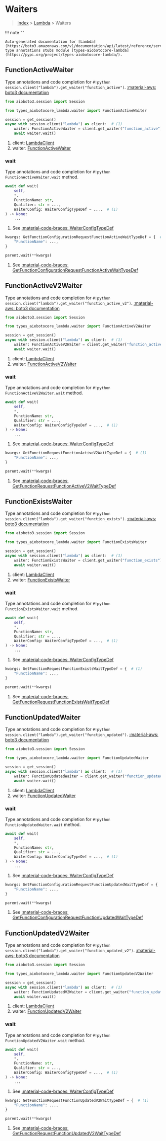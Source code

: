 # Waiters

> [Index](../README.md) > [Lambda](./README.md) > Waiters

!!! note ""

    Auto-generated documentation for [Lambda](https://boto3.amazonaws.com/v1/documentation/api/latest/reference/services/lambda.html#Lambda)
    type annotations stubs module [types-aiobotocore-lambda](https://pypi.org/project/types-aiobotocore-lambda/).

## FunctionActiveWaiter

Type annotations and code completion for `#!python session.client("lambda").get_waiter("function_active")`.
[:material-aws: boto3 documentation](https://boto3.amazonaws.com/v1/documentation/api/latest/reference/services/lambda.html#Lambda.Waiter.FunctionActive)

```python title="Usage example"
from aioboto3.session import Session

from types_aiobotocore_lambda.waiter import FunctionActiveWaiter

session = get_session()
async with session.client("lambda") as client:  # (1)
    waiter: FunctionActiveWaiter = client.get_waiter("function_active")  # (2)
    await waiter.wait()
```

1. client: [LambdaClient](./client.md)
2. waiter: [FunctionActiveWaiter](./waiters.md#functionactivewaiter)


### wait

Type annotations and code completion for `#!python FunctionActiveWaiter.wait` method.

```python title="Method definition"
await def wait(
    self,
    *,
    FunctionName: str,
    Qualifier: str = ...,
    WaiterConfig: WaiterConfigTypeDef = ...,  # (1)
) -> None:
    ...
```

1. See [:material-code-braces: WaiterConfigTypeDef](./type_defs.md#waiterconfigtypedef) 


```python title="Usage example with kwargs"
kwargs: GetFunctionConfigurationRequestFunctionActiveWaitTypeDef = {  # (1)
    "FunctionName": ...,
}

parent.wait(**kwargs)
```

1. See [:material-code-braces: GetFunctionConfigurationRequestFunctionActiveWaitTypeDef](./type_defs.md#getfunctionconfigurationrequestfunctionactivewaittypedef) 
## FunctionActiveV2Waiter

Type annotations and code completion for `#!python session.client("lambda").get_waiter("function_active_v2")`.
[:material-aws: boto3 documentation](https://boto3.amazonaws.com/v1/documentation/api/latest/reference/services/lambda.html#Lambda.Waiter.FunctionActiveV2)

```python title="Usage example"
from aioboto3.session import Session

from types_aiobotocore_lambda.waiter import FunctionActiveV2Waiter

session = get_session()
async with session.client("lambda") as client:  # (1)
    waiter: FunctionActiveV2Waiter = client.get_waiter("function_active_v2")  # (2)
    await waiter.wait()
```

1. client: [LambdaClient](./client.md)
2. waiter: [FunctionActiveV2Waiter](./waiters.md#functionactivev2waiter)


### wait

Type annotations and code completion for `#!python FunctionActiveV2Waiter.wait` method.

```python title="Method definition"
await def wait(
    self,
    *,
    FunctionName: str,
    Qualifier: str = ...,
    WaiterConfig: WaiterConfigTypeDef = ...,  # (1)
) -> None:
    ...
```

1. See [:material-code-braces: WaiterConfigTypeDef](./type_defs.md#waiterconfigtypedef) 


```python title="Usage example with kwargs"
kwargs: GetFunctionRequestFunctionActiveV2WaitTypeDef = {  # (1)
    "FunctionName": ...,
}

parent.wait(**kwargs)
```

1. See [:material-code-braces: GetFunctionRequestFunctionActiveV2WaitTypeDef](./type_defs.md#getfunctionrequestfunctionactivev2waittypedef) 
## FunctionExistsWaiter

Type annotations and code completion for `#!python session.client("lambda").get_waiter("function_exists")`.
[:material-aws: boto3 documentation](https://boto3.amazonaws.com/v1/documentation/api/latest/reference/services/lambda.html#Lambda.Waiter.FunctionExists)

```python title="Usage example"
from aioboto3.session import Session

from types_aiobotocore_lambda.waiter import FunctionExistsWaiter

session = get_session()
async with session.client("lambda") as client:  # (1)
    waiter: FunctionExistsWaiter = client.get_waiter("function_exists")  # (2)
    await waiter.wait()
```

1. client: [LambdaClient](./client.md)
2. waiter: [FunctionExistsWaiter](./waiters.md#functionexistswaiter)


### wait

Type annotations and code completion for `#!python FunctionExistsWaiter.wait` method.

```python title="Method definition"
await def wait(
    self,
    *,
    FunctionName: str,
    Qualifier: str = ...,
    WaiterConfig: WaiterConfigTypeDef = ...,  # (1)
) -> None:
    ...
```

1. See [:material-code-braces: WaiterConfigTypeDef](./type_defs.md#waiterconfigtypedef) 


```python title="Usage example with kwargs"
kwargs: GetFunctionRequestFunctionExistsWaitTypeDef = {  # (1)
    "FunctionName": ...,
}

parent.wait(**kwargs)
```

1. See [:material-code-braces: GetFunctionRequestFunctionExistsWaitTypeDef](./type_defs.md#getfunctionrequestfunctionexistswaittypedef) 
## FunctionUpdatedWaiter

Type annotations and code completion for `#!python session.client("lambda").get_waiter("function_updated")`.
[:material-aws: boto3 documentation](https://boto3.amazonaws.com/v1/documentation/api/latest/reference/services/lambda.html#Lambda.Waiter.FunctionUpdated)

```python title="Usage example"
from aioboto3.session import Session

from types_aiobotocore_lambda.waiter import FunctionUpdatedWaiter

session = get_session()
async with session.client("lambda") as client:  # (1)
    waiter: FunctionUpdatedWaiter = client.get_waiter("function_updated")  # (2)
    await waiter.wait()
```

1. client: [LambdaClient](./client.md)
2. waiter: [FunctionUpdatedWaiter](./waiters.md#functionupdatedwaiter)


### wait

Type annotations and code completion for `#!python FunctionUpdatedWaiter.wait` method.

```python title="Method definition"
await def wait(
    self,
    *,
    FunctionName: str,
    Qualifier: str = ...,
    WaiterConfig: WaiterConfigTypeDef = ...,  # (1)
) -> None:
    ...
```

1. See [:material-code-braces: WaiterConfigTypeDef](./type_defs.md#waiterconfigtypedef) 


```python title="Usage example with kwargs"
kwargs: GetFunctionConfigurationRequestFunctionUpdatedWaitTypeDef = {  # (1)
    "FunctionName": ...,
}

parent.wait(**kwargs)
```

1. See [:material-code-braces: GetFunctionConfigurationRequestFunctionUpdatedWaitTypeDef](./type_defs.md#getfunctionconfigurationrequestfunctionupdatedwaittypedef) 
## FunctionUpdatedV2Waiter

Type annotations and code completion for `#!python session.client("lambda").get_waiter("function_updated_v2")`.
[:material-aws: boto3 documentation](https://boto3.amazonaws.com/v1/documentation/api/latest/reference/services/lambda.html#Lambda.Waiter.FunctionUpdatedV2)

```python title="Usage example"
from aioboto3.session import Session

from types_aiobotocore_lambda.waiter import FunctionUpdatedV2Waiter

session = get_session()
async with session.client("lambda") as client:  # (1)
    waiter: FunctionUpdatedV2Waiter = client.get_waiter("function_updated_v2")  # (2)
    await waiter.wait()
```

1. client: [LambdaClient](./client.md)
2. waiter: [FunctionUpdatedV2Waiter](./waiters.md#functionupdatedv2waiter)


### wait

Type annotations and code completion for `#!python FunctionUpdatedV2Waiter.wait` method.

```python title="Method definition"
await def wait(
    self,
    *,
    FunctionName: str,
    Qualifier: str = ...,
    WaiterConfig: WaiterConfigTypeDef = ...,  # (1)
) -> None:
    ...
```

1. See [:material-code-braces: WaiterConfigTypeDef](./type_defs.md#waiterconfigtypedef) 


```python title="Usage example with kwargs"
kwargs: GetFunctionRequestFunctionUpdatedV2WaitTypeDef = {  # (1)
    "FunctionName": ...,
}

parent.wait(**kwargs)
```

1. See [:material-code-braces: GetFunctionRequestFunctionUpdatedV2WaitTypeDef](./type_defs.md#getfunctionrequestfunctionupdatedv2waittypedef) 

